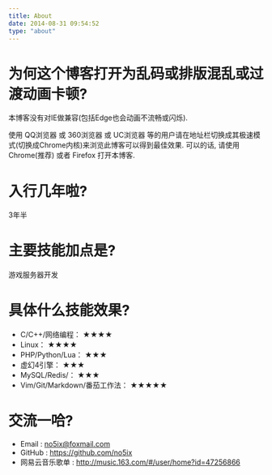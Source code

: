 ```yaml
---
title: About
date: 2014-08-31 09:54:52
type: "about"
---
```


# 为何这个博客打开为乱码或排版混乱或过渡动画卡顿?

本博客没有对IE做兼容(包括Edge也会动画不流畅或闪烁).

使用 QQ浏览器 或 360浏览器 或 UC浏览器 等的用户请在地址栏切换成其极速模式(切换成Chrome内核)来浏览此博客可以得到最佳效果.
可以的话, 请使用 Chrome(推荐) 或者 Firefox 打开本博客.


# 入行几年啦?

3年半

# 主要技能加点是?

游戏服务器开发


# 具体什么技能效果? 

 - C/C++/网络编程：                ★★★★ 
 - Linux：                        ★★★★   
 - PHP/Python/Lua：               ★★★ 
 - 虚幻4引擎：                     ★★★   
 - MySQL/Redis/：                 ★★★   
 - Vim/Git/Markdown/番茄工作法：   ★★★★★ 


# 交流一哈?

- Email : no5ix@foxmail.com
- GitHub : https://github.com/no5ix
- 网易云音乐歌单 : http://music.163.com/#/user/home?id=47256866

<!-- # 也想做一个这样的博客?

这是我的[博客源码](https://github.com/no5ix/no5ix.github.io/tree/source) , 
有不清楚的可以登录评论留言哈

我的[**GitHub**](https://github.com/no5ix/)中还有些其他的游戏项目, 
欢迎Fork+Star -->
